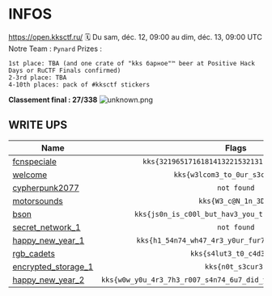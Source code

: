 # INFOS
https://open.kksctf.ru/
🗓️ Du sam, déc. 12, 09:00 au dim, déc. 13, 09:00 UTC
Notre Team :
```Pynard```
Prizes :
```
1st place: TBA (and one crate of "kks барное"™️ beer at Positive Hack Days or RuCTF Finals confirmed)
2-3rd place: TBA
4-10th places: pack of #kksctf stickers
```
**Classement final :   27/338**
![unknown.png](../attachements/infos/unknown.png "unknown.png")

##  WRITE UPS

| Name | Flags |
| ------------- | :----:|
|[fcnspeciale](challenges/fcnspeciale.md)|`kks{3219651716181413221532131123371419121621}`| 
|[welcome](challenges/welcome.md)|`kks{w3lcom3_to_0ur_s3cond_CTF}`| 
|[cypherpunk2077](challenges/cypherpunk2077.md)|`not found`| 
|[motorsounds](challenges/motorsounds.md)|`kks{W3_c@N_1n_3D!}`| 
|[bson](challenges/bson.md)|`kks{js0n_is_c00l_but_hav3_you_tried_m3ss@ge_pack}`| 
|[secret_network_1](challenges/secret_network_1.md)|`not found`| 
|[happy_new_year_1](challenges/happy_new_year_1.md)|`kks{h1_54n74_wh47_4r3_y0ur_fur7h3r_1n57ruc710n5}`| 
|[rgb_cadets](challenges/rgb_cadets.md)|`kks{s4lut3_t0_c4d3ts!}`| 
|[encrypted_storage_1](challenges/encrypted_storage_1.md)|`kks{n0t_s3cur3}`| 
|[happy_new_year_2](challenges/happy_new_year_2.md)|`kks{w0w_y0u_4r3_7h3_r007_s4n74_6u7_did_y0u_74k3_411_7h3_pr353n75}`| 

